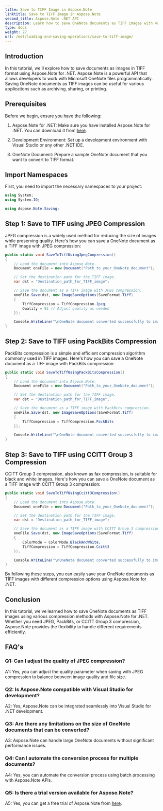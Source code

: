 ```yaml
---
title: Save to TIFF Image in Aspose.Note
linktitle: Save to TIFF Image in Aspose.Note
second_title: Aspose.Note .NET API
description: Learn how to save OneNote documents as TIFF images with various compression methods using Aspose.Note for .NET.
type: docs
weight: 27
url: /net/loading-and-saving-operations/save-to-tiff-image/
---
```

## Introduction

In this tutorial, we'll explore how to save documents as images in TIFF format using Aspose.Note for .NET. Aspose.Note is a powerful API that allows developers to work with Microsoft OneNote files programmatically. Saving OneNote documents as TIFF images can be useful for various applications such as archiving, sharing, or printing.

## Prerequisites

Before we begin, ensure you have the following:

1. Aspose.Note for .NET: Make sure you have installed Aspose.Note for .NET. You can download it from [here](https://releases.aspose.com/note/net/).

2. Development Environment: Set up a development environment with Visual Studio or any other .NET IDE.

3. OneNote Document: Prepare a sample OneNote document that you want to convert to TIFF format.

## Import Namespaces

First, you need to import the necessary namespaces to your project:

```csharp
using System;
using System.IO;

using Aspose.Note.Saving;

```

## Step 1: Save to TIFF using JPEG Compression

JPEG compression is a widely used method for reducing the size of images while preserving quality. Here's how you can save a OneNote document as a TIFF image with JPEG compression:

```csharp
public static void SaveToTiffUsingJpegCompression()
{
    // Load the document into Aspose.Note.
    Document oneFile = new Document("Path_to_your_OneNote_document");

    // Set the destination path for the TIFF image.
    var dst = "Destination_path_for_TIFF_image";

    // Save the document as a TIFF image with JPEG compression.
    oneFile.Save(dst, new ImageSaveOptions(SaveFormat.Tiff)
    {
        TiffCompression = TiffCompression.Jpeg,
        Quality = 93 // Adjust quality as needed
    });

    Console.WriteLine("\nOneNote document converted successfully to image in TIFF format using JPEG compression.\nFile saved at " + dst);
}
```

## Step 2: Save to TIFF using PackBits Compression

PackBits compression is a simple and efficient compression algorithm commonly used in TIFF images. Here's how you can save a OneNote document as a TIFF image with PackBits compression:

```csharp
public static void SaveToTiffUsingPackBitsCompression()
{
    // Load the document into Aspose.Note.
    Document oneFile = new Document("Path_to_your_OneNote_document");

    // Set the destination path for the TIFF image.
    var dst = "Destination_path_for_TIFF_image";

    // Save the document as a TIFF image with PackBits compression.
    oneFile.Save(dst, new ImageSaveOptions(SaveFormat.Tiff)
    {
        TiffCompression = TiffCompression.PackBits
    });

    Console.WriteLine("\nOneNote document converted successfully to image in TIFF format using PackBits compression.\nFile saved at " + dst);
}
```

## Step 3: Save to TIFF using CCITT Group 3 Compression

CCITT Group 3 compression, also known as fax compression, is suitable for black and white images. Here's how you can save a OneNote document as a TIFF image with CCITT Group 3 compression:

```csharp
public static void SaveToTiffUsingCcitt3Compression()
{
    // Load the document into Aspose.Note.
    Document oneFile = new Document("Path_to_your_OneNote_document");

    // Set the destination path for the TIFF image.
    var dst = "Destination_path_for_TIFF_image";

    // Save the document as a TIFF image with CCITT Group 3 compression.
    oneFile.Save(dst, new ImageSaveOptions(SaveFormat.Tiff)
    {
        ColorMode = ColorMode.BlackAndWhite,
        TiffCompression = TiffCompression.Ccitt3
    });

    Console.WriteLine("\nOneNote document converted successfully to image in TIFF format using CCITT Group 3 fax compression.\nFile saved at " + dst);
}
```

By following these steps, you can easily save your OneNote documents as TIFF images with different compression options using Aspose.Note for .NET.

## Conclusion

In this tutorial, we've learned how to save OneNote documents as TIFF images using various compression methods with Aspose.Note for .NET. Whether you need JPEG, PackBits, or CCITT Group 3 compression, Aspose.Note provides the flexibility to handle different requirements efficiently.

## FAQ's

### Q1: Can I adjust the quality of JPEG compression?

A1: Yes, you can adjust the quality parameter when saving with JPEG compression to balance between image quality and file size.

### Q2: Is Aspose.Note compatible with Visual Studio for development?

A2: Yes, Aspose.Note can be integrated seamlessly into Visual Studio for .NET development.

### Q3: Are there any limitations on the size of OneNote documents that can be converted?

A3: Aspose.Note can handle large OneNote documents without significant performance issues.

### Q4: Can I automate the conversion process for multiple documents?

A4: Yes, you can automate the conversion process using batch processing with Aspose.Note APIs.

### Q5: Is there a trial version available for Aspose.Note?

A5: Yes, you can get a free trial of Aspose.Note from [here](https://releases.aspose.com/).
